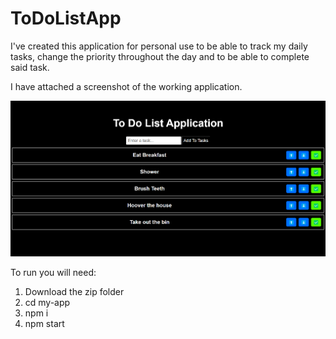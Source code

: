 # ToDoListApp

I've created this application for personal use to be able to track my daily tasks, change the priority throughout the day and to be able to complete said task.


I have attached a screenshot of the working application.

![ToDoList](todolistscreenshot.png)


To run you will need:

1) Download the zip folder
2) cd my-app
3) npm i
4) npm start
